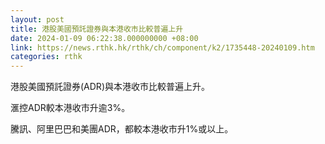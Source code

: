 ```yaml
---
layout: post
title: 港股美國預託證券與本港收市比較普遍上升
date: 2024-01-09 06:22:38.000000000 +08:00
link: https://news.rthk.hk/rthk/ch/component/k2/1735448-20240109.htm
categories: rthk
---
```


港股美國預託證券(ADR)與本港收市比較普遍上升。

滙控ADR較本港收市升逾3%。

騰訊、阿里巴巴和美團ADR，都較本港收市升1%或以上。
